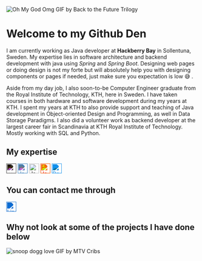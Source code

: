 <!--- Source to turn HEX to svg-color https://codepen.io/sosuke/pen/Pjoqqp --->
<style>
.color-openjdk {
    filter: invert(100%) contrast(100%);
}
.color-python {
    filter: invert(47%) sepia(5%) saturate(6125%) hue-rotate(166deg) brightness(87%) contrast(86%);
}
.color-oracle {
    filter: invert(16%) sepia(71%) saturate(7296%) hue-rotate(12deg) brightness(95%) contrast(129%);
}
.color-docker {
    filter: invert(53%) sepia(26%) saturate(6608%) hue-rotate(183deg) brightness(98%) contrast(89%);
}
.color-linkedin {
    filter: invert(40%) sepia(95%) saturate(7211%) hue-rotate(200deg) brightness(92%) contrast(92%);
}
</style>

![Oh My God Omg GIF by Back to the Future Trilogy](https://media.giphy.com/media/naiba7cRbSjgrzJ9wa/giphy.gif)

# Welcome to my Github Den
I am currently working as Java developer at **Hackberry Bay** in Sollentuna, Sweden. 
My expertise lies in software architecture and backend development with java using *Spring* and *Spring Boot*. 
Designing web pages or doing design is not my forte but will absolutely help you with designing components or pages if needed, just make sure you expectation is low :sweat_smile: .

Aside from my day job, I also soon-to-be Computer Engineer graduate from the Royal Institute of Technology, KTH, here in Sweden. 
I have taken courses in both hardware and software development during my years at KTH. 
I spent my years at KTH to also provide support and teaching of Java development in Object-oriented Design and Programming, as well in Data Storage Paradigms.
I also did a volunteer work as backend developer at the largest career fair in Scandinavia at KTH Royal Institute of Technology.
Mostly working with SQL and Python.

## My expertise
<div class="row">
<img alt="Java" width="26px" src="https://simpleicons.org/icons/openjdk.svg" class="color-openjdk"/>
<img alt="Java" width="26px" src="https://simpleicons.org/icons/python.svg" class="color-python"/>
<img alt="Java" width="26px" src="https://simpleicons.org/icons/postgresql.svg" class="color-pgsql"/>
<img alt="Java" width="26px" src="https://simpleicons.org/icons/oracle.svg" class="color-oracle"/>
<img alt="Docker" width="26px" src="https://simpleicons.org/icons/docker.svg" class="color-docker"/>
</div>


## You can contact me through
<a href="https://www.linkedin.com/in/arifjehdaoh/" >
<img alt="LinkedIn" width="26px" style="bg-color: #0A66C2;" src="https://simpleicons.org/icons/linkedin.svg" class="color-linkedin"/>
</a>


## Why not look at some of the projects I have done below
![snoop dogg love GIF by MTV Cribs](https://media.giphy.com/media/WUxWYXqk9wSQqbqk2m/giphy.gif)